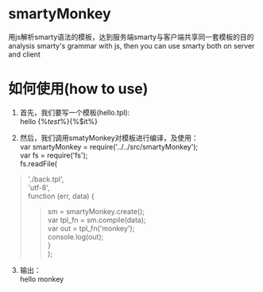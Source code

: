 # smartyMonkey
用js解析smarty语法的模板，达到服务端smarty与客户端共享同一套模板的目的
analysis smarty's grammar with js, then you can use smarty both on server and client

# 如何使用(how to use)

1. 首先，我们要写一个模板(hello.tpl):<br/>
    hello {%*test*%}{%$it%}

2. 然后，我们调用smatyMonkey对模板进行编译，及使用：<br/>
var smartyMonkey = require('../../src/smartyMonkey');<br/>
var fs = require('fs');<br/>
fs.readFile(<br/>
>'./back.tpl',<br/>
>'utf-8',<br/>
>function (err, data) {<br/>
>>sm = smartyMonkey.create();<br/>
>>var tpl_fn = sm.compile(data);<br/>
>>var out = tpl_fn('monkey');<br/>
>>console.log(out);<br/>
>}<br/>
);<br/>


3. 输出：<br/>
hello monkey
